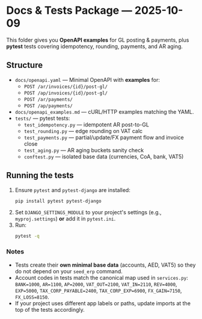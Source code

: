 # Docs & Tests Package — 2025-10-09

This folder gives you **OpenAPI examples** for GL posting & payments, plus **pytest** tests covering idempotency, rounding, payments, and AR aging.

## Structure
- `docs/openapi.yaml` — Minimal OpenAPI with **examples** for:
  - `POST /ar/invoices/{id}/post-gl/`
  - `POST /ap/invoices/{id}/post-gl/`
  - `POST /ar/payments/`
  - `POST /ap/payments/`
- `docs/openapi_examples.md` — cURL/HTTP examples matching the YAML.
- `tests/` — pytest tests:
  - `test_idempotency.py` — idempotent AR post-to-GL
  - `test_rounding.py` — edge rounding on VAT calc
  - `test_payments.py` — partial/update/FX payment flow and invoice close
  - `test_aging.py` — AR aging buckets sanity check
  - `conftest.py` — isolated base data (currencies, CoA, bank, VAT5)

## Running the tests
1. Ensure `pytest` and `pytest-django` are installed:
   ```bash
   pip install pytest pytest-django
   ```
2. Set `DJANGO_SETTINGS_MODULE` to your project's settings (e.g., `myproj.settings`) **or** add it in `pytest.ini`.
3. Run:
   ```bash
   pytest -q
   ```

### Notes
- Tests create their **own minimal base data** (accounts, AED, VAT5) so they do not depend on your `seed_erp` command.
- Account codes in tests match the canonical map used in `services.py`:
  `BANK=1000`, `AR=1100`, `AP=2000`, `VAT_OUT=2100`, `VAT_IN=2110`, `REV=4000`, `EXP=5000`, `TAX_CORP_PAYABLE=2400`, `TAX_CORP_EXP=6900`, `FX_GAIN=7150`, `FX_LOSS=8150`.
- If your project uses different app labels or paths, update imports at the top of the tests accordingly.